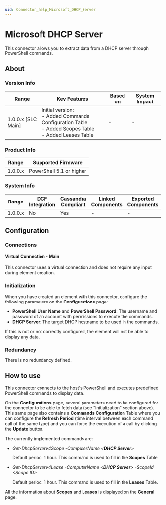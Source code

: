 ```yaml
---
uid: Connector_help_Microsoft_DHCP_Server
---
```


# Microsoft DHCP Server

This connector allows you to extract data from a DHCP server through PowerShell commands.

## About

### Version Info

| Range | Key Features | Based on | System Impact |
|--|--|--|--|
| 1.0.0.x [SLC Main] | Initial version: <br>- Added Commands Configuration Table <br>- Added Scopes Table <br>- Added Leases Table | - | - |

### Product Info

| Range     | Supported Firmware       |
|-----------|--------------------------|
| 1.0.0.x   | PowerShell 5.1 or higher |

### System Info

| Range     | DCF Integration     | Cassandra Compliant     | Linked Components     | Exported Components     |
|-----------|---------------------|-------------------------|-----------------------|-------------------------|
| 1.0.0.x   | No                  | Yes                     | -                     | -                       |

## Configuration

### Connections

#### Virtual Connection - Main

This connector uses a virtual connection and does not require any input during element creation.

### Initialization

When you have created an element with this connector, configure the following parameters on the **Configurations** page:

- **PowerShell User Name** and **PowerShell Password**: The username and password of an account with permissions to execute the commands.
- **DHCP Server**: The target DHCP hostname to be used in the commands.

If this is not or not correctly configured, the element will not be able to display any data.

### Redundancy

There is no redundancy defined.

## How to use

This connector connects to the host's PowerShell and executes predefined PowerShell commands to display data.

On the **Configurations** page, several parameters need to be configured for the connector to be able to fetch data (see "Initialization" section above). This same page also contains a **Commands Configuration** Table where you can configure the **Refresh Period** (time interval between each command call of the same type) and you can force the execution of a call by clicking the **Update** button.

The currently implemented commands are:

- *Get-DhcpServerv4Scope -ComputerName \<**DHCP Server**\>*

  Default period: 1 hour. This command is used to fill in the **Scopes** Table

- *Get-DhcpServerv4Lease -ComputerName* *\<**DHCP Server**\>* *-ScopeId \<Scope ID\>*

  Default period: 1 hour. This command is used to fill in the **Leases** Table.

All the information about **Scopes** and **Leases** is displayed on the **General** page.
